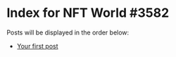 # Index for NFT World #3582
Posts will be displayed in the order below:

- [Your first post](./001-first.md)

